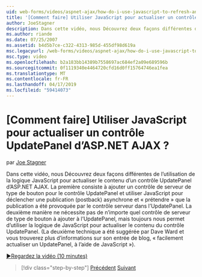 ```yaml
---
uid: web-forms/videos/aspnet-ajax/how-do-i-use-javascript-to-refresh-an-aspnet-ajax-updatepanel
title: '[Comment faire] Utiliser JavaScript pour actualiser un contrôle UpdatePanel d’ASP.NET AJAX ? | Microsoft Docs'
author: JoeStagner
description: Dans cette vidéo, nous Découvrez deux façons différentes de l’utilisation de la logique JavaScript pour actualiser le contenu d’un contrôle UpdatePanel d’ASP.NET AJAX. La première consiste à ajouter un...
ms.author: riande
ms.date: 07/25/2007
ms.assetid: b4d5b7ce-c322-4313-985d-455df98d619a
msc.legacyurl: /web-forms/videos/aspnet-ajax/how-do-i-use-javascript-to-refresh-an-aspnet-ajax-updatepanel
msc.type: video
ms.openlocfilehash: b2a183bb14389b7558697ac684ef2a09e689596b
ms.sourcegitcommit: 0f1119340e4464720cfd16d0ff15764746ea1fea
ms.translationtype: MT
ms.contentlocale: fr-FR
ms.lasthandoff: 04/17/2019
ms.locfileid: "59414073"
---
```

# <a name="how-do-i-use-javascript-to-refresh-an-aspnet-ajax-updatepanel"></a>[Comment faire] Utiliser JavaScript pour actualiser un contrôle UpdatePanel d’ASP.NET AJAX ?

par [Joe Stagner](https://github.com/JoeStagner)

Dans cette vidéo, nous Découvrez deux façons différentes de l’utilisation de la logique JavaScript pour actualiser le contenu d’un contrôle UpdatePanel d’ASP.NET AJAX. La première consiste à ajouter un contrôle de serveur de type de bouton pour le contrôle UpdatePanel et utiliser JavaScript pour déclencher une publication (postback) asynchrone et « prétendre » que la publication a été provoquée par le contrôle serveur dans l’UpdatePanel. La deuxième manière ne nécessite pas de n’importe quel contrôle de serveur de type de bouton à ajouter à l’UpdatePanel, mais toujours nous permet d’utiliser la logique de JavaScript pour actualiser le contenu du contrôle UpdatePanel. (La deuxième technique a été suggérée par Dave Ward et vous trouverez plus d’informations sur son entrée de blog, « facilement actualiser un UpdatePanel, à l’aide de JavaScript »).

[&#9654;Regardez la vidéo (10 minutes)](https://channel9.msdn.com/Blogs/ASP-NET-Site-Videos/how-do-i-use-javascript-to-refresh-an-aspnet-ajax-updatepanel)

> [!div class="step-by-step"]
> [Précédent](how-do-i-build-a-custom-aspnet-ajax-server-control.md)
> [Suivant](how-do-i-determine-whether-an-asynchronous-postback-has-occurred.md)

